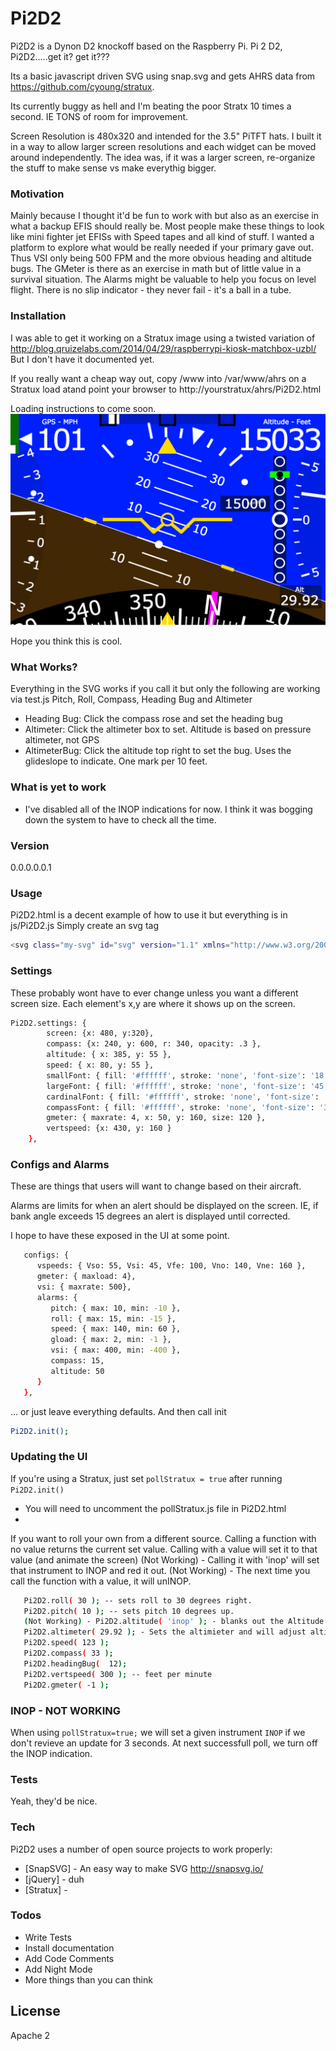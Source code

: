 # Pi2D2

Pi2D2 is a Dynon D2 knockoff based on the Raspberry Pi. Pi 2 D2, Pi2D2.....get it?  get it???

Its a basic javascript driven SVG using snap.svg and gets AHRS data from https://github.com/cyoung/stratux.

Its currently buggy as hell and I'm beating the poor Stratx 10 times a second. IE TONS of room for improvement.

Screen Resolution is 480x320 and intended for the 3.5" PiTFT hats. I built it in a way to allow larger screen resolutions and each widget can be moved around independently. The idea was, if it was a larger screen, re-organize the stuff to make sense vs make everythig bigger.

### Motivation

Mainly because I thought it'd be fun to work with but also as an exercise in what a backup EFIS should really be.
Most people make these things to look like mini fighter jet EFISs with Speed tapes and all kind of stuff.
I wanted a platform to explore what would be really needed if your primary gave out.  Thus VSI only being 500 FPM and the more obvious heading and altitude bugs.
The GMeter is there as an exercise in math but of little value in a survival situation.
The Alarms might be valuable to help you focus on level flight.
There is no slip indicator - they never fail - it's a ball in a tube.

### Installation 
I was able to get it working on a Stratux image using a twisted variation of 
http://blog.qruizelabs.com/2014/04/29/raspberrypi-kiosk-matchbox-uzbl/
But I don't have it documented yet.

If you really want a cheap way out, copy /www into /var/www/ahrs on a Stratux load atand point your browser to http://yourstratux/ahrs/Pi2D2.html

Loading instructions to come soon.
![alt text](https://raw.githubusercontent.com/Bagarre/Pi2D2/master/screenshots/Pi2D2Shot2.png)

Hope you think this is cool.

### What Works?
Everything in the SVG works if you call it but only the following are working via test.js
Pitch, Roll, Compass, Heading Bug and Altimeter
* Heading Bug: Click the compass rose and set the heading bug
* Altimeter: Click the altimeter box to set. Altitude is based on pressure altimeter, not GPS
* AltimeterBug: Click the altitude top right to set the bug. Uses the glideslope to indicate. One mark per 10 feet.

### What is yet to work
* I've disabled all of the INOP indications for now. I think it was bogging down the system to have to check all the time.


### Version
0.0.0.0.0.1

### Usage

Pi2D2.html is a decent example of how to use it but everything is in js/Pi2D2.js
Simply create an svg tag
```sh
<svg class="my-svg" id="svg" version="1.1" xmlns="http://www.w3.org/2000/svg" height="320px" width="480px"></svg>
```
### Settings
These probably wont have to ever change unless you want a different screen size.
Each element's x,y are where it shows up on the screen.

```sh
Pi2D2.settings: {
        screen: {x: 480, y:320},
        compass: {x: 240, y: 600, r: 340, opacity: .3 },
        altitude: { x: 385, y: 55 },
        speed: { x: 80, y: 55 },
        smallFont: { fill: '#ffffff', stroke: 'none', 'font-size': '18', 'text-anchor': 'middle' },
        largeFont: { fill: '#ffffff', stroke: 'none', 'font-size': '45', 'text-anchor': 'middle' },
        cardinalFont: { fill: '#ffffff', stroke: 'none', 'font-size': '40', 'text-anchor': 'middle' },
        compassFont: { fill: '#ffffff', stroke: 'none', 'font-size': '30', 'text-anchor': 'middle' },
        gmeter: { maxrate: 4, x: 50, y: 160, size: 120 },
        vertspeed: {x: 430, y: 160 }
    },

```

### Configs and Alarms
These are things that users will want to change based on their aircraft.

Alarms are limits for when an alert should be displayed on the screen.
IE, if bank angle exceeds 15 degrees an alert is displayed until corrected.

I hope to have these exposed in the UI at some point.
```sh
   configs: {
      vspeeds: { Vso: 55, Vsi: 45, Vfe: 100, Vno: 140, Vne: 160 },
      gmeter: { maxload: 4},
      vsi: { maxrate: 500},
      alarms: {
         pitch: { max: 10, min: -10 },
         roll: { max: 15, min: -15 },  
         speed: { max: 140, min: 60 },
         gload: { max: 2, min: -1 },
         vsi: { max: 400, min: -400 },
         compass: 15,
         altitude: 50
      }
   },

```

 ... or just leave everything defaults.
 And then call init
```sh
Pi2D2.init();
```

### Updating the UI
If you're using a Stratux, just set `pollStratux = true` after running `Pi2D2.init()`
* You will need to uncomment the pollStratux.js file in Pi2D2.html
* 
If you want to roll your own from a different source.
Calling a function with no value  returns the current set value.
Calling with a value will set it to that value (and animate the screen)
(Not Working) - Calling it with 'inop' will set that instrument to INOP and red it out.
(Not Working) - The next time you call the function with a value, it will unINOP.

```sh
   Pi2D2.roll( 30 ); -- sets roll to 30 degrees right.
   Pi2D2.pitch( 10 ); -- sets pitch 10 degrees up.
   (Not Working) - Pi2D2.altitude( 'inop' ); - blanks out the Altitude indicator with INOP;   
   Pi2D2.altimeter( 29.92 ); - Sets the altimieter and will adjust altitude accordingly   
   Pi2D2.speed( 123 );
   Pi2D2.compass( 33 );
   Pi2D2.headingBug(  12);
   Pi2D2.vertspeed( 300 ); -- feet per minute
   Pi2D2.gmeter( -1 );
```

### INOP - NOT WORKING 
When using `pollStratux=true;` we will set a given instrument `INOP` if we don't revieve an update for 3 seconds.
At next successfull poll, we turn off the INOP indication.

### Tests
Yeah, they'd be nice.

### Tech

Pi2D2 uses a number of open source projects to work properly:

* [SnapSVG] - An easy way to make SVG http://snapsvg.io/
* [jQuery] - duh
* [Stratux] - 


### Todos

 - Write Tests
 - Install documentation
 - Add Code Comments
 - Add Night Mode
 - More things than you can think

License
----

Apache 2


